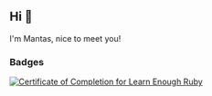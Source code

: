 ## Hi 👋

I'm Mantas, nice to meet you!

### Badges
<a href="https://www.learnenough.com/certificates/mastrauskas"><img src="https://www.learnenough.com/certificates/mastrauskas/ruby-tutorial.svg" alt="Certificate of Completion for Learn Enough Ruby"></a>

<!--
**MAstrauskas/MAstrauskas** is a ✨ _special_ ✨ repository because its `README.md` (this file) appears on your GitHub profile.

Here are some ideas to get you started:

- 🔭 I’m currently working on ...
- 🌱 I’m currently learning ...
- 👯 I’m looking to collaborate on ...
- 🤔 I’m looking for help with ...
- 💬 Ask me about ...
- 📫 How to reach me: ...
- 😄 Pronouns: ...
- ⚡ Fun fact: ...
-->
